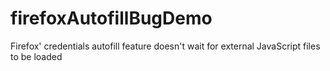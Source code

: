 # firefoxAutofillBugDemo
Firefox' credentials autofill feature doesn't wait for external JavaScript files to be loaded
